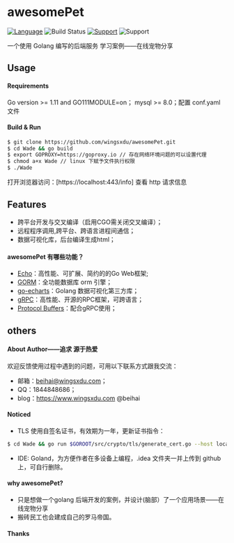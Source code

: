 # awesomePet

[![Language](https://img.shields.io/badge/Language-Go-blue.svg)](https://golang.org/)
![Build Status](https://img.shields.io/badge/building-passing-green)
[![Support](https://img.shields.io/badge/ECHO-V4-yellow)](https://echo.labstack.com/)
![Support](https://img.shields.io/badge/Mysql-8.0%2B-green)

一个使用 Golang 编写的后端服务 学习案例——在线宠物分享

## Usage
#### Requirements
Go version >= 1.11 and GO111MODULE=on； mysql >= 8.0；配置 conf.yaml 文件
#### Build & Run
```bash
$ git clone https://github.com/wingsxdu/awesomePet.git
$ cd Wade && go build
$ export GOPROXY=https://goproxy.io // 存在网络环境问题的可以设置代理
$ chmod a+x Wade // linux 下赋予文件执行权限
$ ./Wade
```
打开浏览器访问：[https://localhost:443/info] 查看 http 请求信息

## Features
* 跨平台开发与交叉编译（启用CGO需关闭交叉编译）；
* 远程程序调用,跨平台、跨语言进程间通信；
* 数据可视化库，后台编译生成html；
#### awesomePet 有哪些功能？
* [Echo](https://echo.labstack.com/)：高性能、可扩展、简约的的Go Web框架;
* [GORM](https://gorm.io/)：全功能数据库 orm 引擎；
* [go-echarts](https://go-echarts.chenjiandongx.com/)：Golang 数据可视化第三方库；
* [gRPC](https://grpc.io/)：高性能、开源的RPC框架，可跨语言；
* [Protocol Buffers](https://github.com/protocolbuffers/protobuf)：配合gRPC使用；

## others
#### About Author——追求 源于热爱
欢迎反馈使用过程中遇到的问题，可用以下联系方式跟我交流：
* 邮箱：beihai@wingsxdu.com；
* QQ：1844848686；
* blog：<https://www.wingsxdu.com> @beihai

#### Noticed
* TLS 使用自签名证书，有效期为一年，更新证书指令：
```bash
$ cd Wade && go run $GOROOT/src/crypto/tls/generate_cert.go --host localhost
```
* IDE: Goland，为方便作者在多设备上编程，.idea 文件夹一并上传到 github 上，可自行删除。

#### why awesomePet?
* 只是想做一个golang 后端开发的案例，并设计(脑部）了一个应用场景——在线宠物分享
* 搬砖民工也会建成自己的罗马帝国。

#### Thanks
